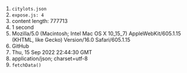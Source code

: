 1. `citylots.json`
2. `expose.js: 4`
3. content length: 777713
4. 1 second
5. Mozilla/5.0 (Macintosh; Intel Mac OS X 10_15_7) AppleWebKit/605.1.15 (KHTML, like Gecko) Version/16.0 Safari/605.1.15
6. GitHub
7. Thu, 15 Sep 2022 22:44:30 GMT
8. application/json; charset=utf-8
9. `fetchData()`
